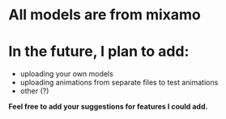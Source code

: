 # All models are from mixamo

# In the future, I plan to add:
- uploading your own models
- uploading animations from separate files to test animations
- other (?)

<b> Feel free to add your suggestions for features I could add. </b>
